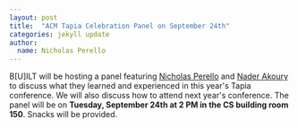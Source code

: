 ```yaml
---
layout: post
title:  "ACM Tapia Celebration Panel on September 24th"
categories: jekyll update
author:
  name: Nicholas Perello
---
```

B[U]ILT will be hosting a panel featuring [Nicholas Perello](https://www.linkedin.com/in/nperello) and [Nader Akoury](https://people.cs.umass.edu/~nsa/) to discuss what they learned and experienced in this year's Tapia conference. We will also discuss how to attend next year's conference. The panel will be on **Tuesday, September 24th at 2 PM in the CS building room 150**. Snacks will be provided.
